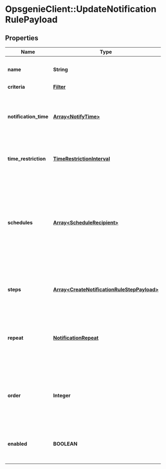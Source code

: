 # OpsgenieClient::UpdateNotificationRulePayload

## Properties
Name | Type | Description | Notes
------------ | ------------- | ------------- | -------------
**name** | **String** | Name of the notification rule | [optional] 
**criteria** | [**Filter**](Filter.md) |  | [optional] 
**notification_time** | [**Array&lt;NotifyTime&gt;**](NotifyTime.md) | List of Time Periods that notification for schedule start/end will be sent | [optional] 
**time_restriction** | [**TimeRestrictionInterval**](TimeRestrictionInterval.md) | Time interval that notification rule will work | [optional] 
**schedules** | [**Array&lt;ScheduleRecipient&gt;**](ScheduleRecipient.md) | List of schedules that notification rule will be applied when on call of that schedule starts/ends. This field is valid for Schedule Start/End rules | [optional] 
**steps** | [**Array&lt;CreateNotificationRuleStepPayload&gt;**](CreateNotificationRuleStepPayload.md) | List of steps that will be added to notification rule | [optional] 
**repeat** | [**NotificationRepeat**](NotificationRepeat.md) | The amount of time in minutes that notification steps will be repeatedly apply | [optional] 
**order** | **Integer** | The order of the notification rule within the notification rules with the same action type | [optional] 
**enabled** | **BOOLEAN** | Defines if notification rule will be enabled or not when it is created | [optional] 


